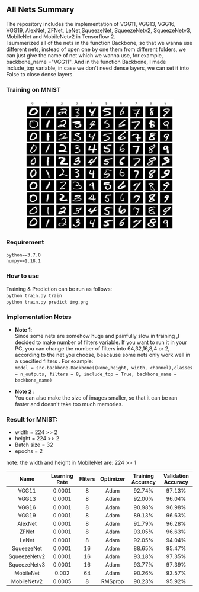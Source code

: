 ## All Nets Summary
The repository includes the implementation of VGG11, VGG13, VGG16,  VGG19, AlexNet, ZFNet, LeNet,SqueezeNet, SqueezeNetv2, SqueezeNetv3, MobileNet and MobileNetv2  in Tensorflow 2.  
I summerized all of the nets in the function Backbone, so that we wanna use different nets, instead of open one by one them from different folders, we can just give the name of net which we wanna use, for example, backbone_name ="VGG11".
And in the function Backbone, I made include_top variable, in case we don't need dense layers, we can set it into False to close dense layers.


### Training on MNIST
<center>
<img src="img/mnist.png" width="400" height="350"/>
</center>

### Requirement
```
python==3.7.0
numpy==1.18.1
```
### How to use
Training & Prediction can be run as follows:    
`python train.py train`  
`python train.py predict img.png`  

### Implementation Notes
* **Note 1**:   
Since some nets are somehow huge and painfully slow in training ,I decided to make number of filters variable. If you want to run it in your PC, you can change the number of filters into 64,32,16,8,4 or 2, according to the net you choose, beacause some nets only work well in a specified filters . For example:  
`model = src.backbone.Backbone((None,height, width, channel),classes = n_outputs,
filters = 8,
include_top = True,
backbone_name = backbone_name)`

* **Note 2** :   
You can also make the size of images smaller, so that it can be ran faster and doesn't take too much memories.

### Result for MNIST:
* width      = 224 >> 2  
* height     = 224 >> 2  
* Batch size = 32  
* epochs = 2  

note: the width and height in MobileNet are: 224 >> 1

Name |Learning Rate |  Fliters |  Optimizer  |  Training Accuracy |  Validation Accuracy  |
:---: | :---: | :---:|:---: | :---: | :---:
VGG11 | 0.0001 | 8|Adam | 92.74% | 97.13%
VGG13 | 0.0001 | 8|Adam | 92.00% | 96.04%
VGG16 | 0.0001 | 8|Adam | 90.98% | 96.98%
VGG19 | 0.0001 | 8|Adam | 89.13% | 96.63%
AlexNet| 0.0001 | 8|Adam | 91.79% | 96.28%
ZFNet | 0.0001 | 8|Adam | 93.05% | 96.63%
LeNet | 0.0001 | 8|Adam | 92.05% | 94.04%
SqueezeNet | 0.0001 | 16|Adam | 88.65% | 95.47%
SqueezeNetv2 | 0.0001 | 16|Adam | 93.18% | 97.35%
SqueezeNetv3 | 0.0001 | 16|Adam | 93.77% | 97.39%
MobileNet | 0.002 | 64|Adam | 90.26% | 93.57%
MobileNetv2 | 0.0005 | 8|RMSprop | 90.23% | 95.92%
